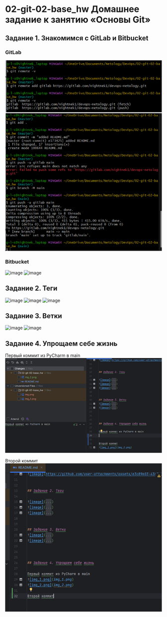 # 02-git-02-base_hw Домашнее задание к занятию «Основы Git»

## Задание 1. Знакомимся с GitLab и Bitbucket

### GitLab
![alt text](image.png)
![alt text](image-1.png)
### Bitbucket
![image](https://github.com/user-attachments/assets/b2e17baf-a96c-4581-ae7d-bba8bce745f8)
![image](https://github.com/user-attachments/assets/e3c89e03-43c2-46e7-94cb-cefaf909839d)


## Задание 2. Теги

![image](https://github.com/user-attachments/assets/0809c3e2-ec57-4a1a-abe2-a0464e62ceb3)
![image](https://github.com/user-attachments/assets/86a4a36d-e612-4713-bf8b-aa828bbefd6c)
![image](https://github.com/user-attachments/assets/c23243b0-f0cc-48a9-aff4-14bca600112d)


## Задание 3. Ветки
![image](https://github.com/user-attachments/assets/2b367615-5946-4dd6-9725-3e7acdb8f29a)
![image](https://github.com/user-attachments/assets/99271858-7ae6-442c-8d8a-776ca94c5b6f)



## Задание 4. Упрощаем себе жизнь

Первый коммит из PyCharm в main
![img_3.png](img_3.png)

Второй коммит
![img_2.png](img_2.png)